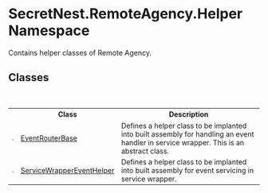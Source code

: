 # SecretNest.RemoteAgency.Helper Namespace
 

Contains helper classes of Remote Agency.


## Classes
&nbsp;<table><tr><th></th><th>Class</th><th>Description</th></tr><tr><td>![Public class](media/pubclass.gif "Public class")</td><td><a href="T_SecretNest_RemoteAgency_Helper_EventRouterBase">EventRouterBase</a></td><td>
Defines a helper class to be implanted into built assembly for handling an event handler in service wrapper. This is an abstract class.</td></tr><tr><td>![Public class](media/pubclass.gif "Public class")</td><td><a href="T_SecretNest_RemoteAgency_Helper_ServiceWrapperEventHelper">ServiceWrapperEventHelper</a></td><td>
Defines a helper class to be implanted into built assembly for event servicing in service wrapper.</td></tr></table>&nbsp;
